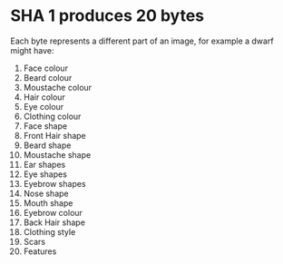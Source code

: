 
# SHA 1 produces 20 bytes

Each byte represents a different part of an image, for example a dwarf might have:

1. Face colour
2. Beard colour
3. Moustache colour
4. Hair colour
5. Eye colour
6. Clothing colour
7. Face shape
8. Front Hair shape
9. Beard shape
10. Moustache shape
11. Ear shapes
12. Eye shapes
13. Eyebrow shapes
14. Nose shape
15. Mouth shape
16. Eyebrow colour
17. Back Hair shape
18. Clothing style
19. Scars
20. Features
